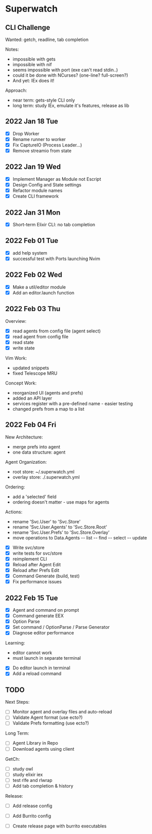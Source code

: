 # Superwatch 

## CLI Challenge

Wanted: getch, readline, tab completion

Notes:
- impossible with gets
- impossible with nif 
- seems impossible with port (exe can't read stdin..)
- could it be done with NCurses?  (one-line? full-screen?)
- And yet: IEx does it!

Approach:
- near term: gets-style CLI only
- long term: study IEx, emulate it's features, release as lib

## 2022 Jan 18 Tue

- [x] Drop Worker 
- [x] Rename runner to worker
- [x] Fix CaptureIO (Process Leader...)
- [x] Remove streamio from state

## 2022 Jan 19 Wed

- [x] Implement Manager as Module not Escript
- [x] Design Config and State settings
- [x] Refactor module names
- [x] Create CLI framework

## 2022 Jan 31 Mon

- [x] Short-term Elixir CLI: no tab completion

## 2022 Feb 01 Tue

- [x] add help system 
- [x] successful test with Ports launching Nvim 

## 2022 Feb 02 Wed

- [x] Make a util/editor module 
- [x] Add an editor.launch function 

## 2022 Feb 03 Thu

Overview:
- [x] read agents from config file (agent select)
- [x] read agent from config file 
- [x] read state 
- [x] write state 

Vim Work: 
- updated snippets 
- fixed Telescope MRU

Concept Work: 
- reorganized UI (agents and prefs) 
- added an API layer 
- services register with a pre-defined name - easier testing
- changed prefs from a map to a list

## 2022 Feb 04 Fri

New Architecture: 
- merge prefs into agent 
- one data structure: agent 

Agent Organization: 
- root store: ~/.superwatch.yml 
- overlay store: ./.superwatch.yml 

Ordering:
- add a 'selected' field 
- ordering doesn't matter - use maps for agents 

Actions:
- rename 'Svc.User' to 'Svc.Store'
- rename 'Svc.User.Agents' to 'Svc.Store.Root' 
- rename 'Svc.User.Prefs' to 'Svc.Store.Overlay'
- move operations to Data.Agents 
-- list 
-- find 
-- select 
-- update 

- [x] Write svc/store 
- [x] write tests for svc/store 
- [x] reimplement CLI
- [x] Reload after Agent Edit 
- [x] Reload after Prefs Edit
- [x] Command Generate (build, test) 
- [x] Fix performance issues

## 2022 Feb 15 Tue

- [x] Agent and command on prompt
- [x] Command generate EEX
- [x] Option Parse 
- [x] Set command / OptionParse / Parse Generator
- [x] Diagnose editor performance

Learning:
- editor cannot work 
- must launch in separate terminal

- [x] Do editor launch in terminal 
- [x] Add a reload command 

## TODO

Next Steps: 
- [ ] Monitor agent and overlay files and auto-reload 
- [ ] Validate Agent format (use ecto?)
- [ ] Validate Prefs formatting (use ecto?) 

Long Term: 
- [ ] Agent Library in Repo 
- [ ] Download agents using client

GetCh: 
- [ ] study owl
- [ ] study elixir iex 
- [ ] test rlfe and rlwrap 
- [ ] Add tab completion & history

Release:
- [ ] Add release config 
- [ ] Add Burrito config 
- [ ] Create release page with burrito executables

